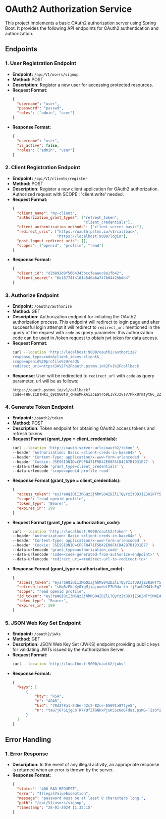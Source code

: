 # OAuth2 Authorization Service

This project implements a basic OAuth2 authorization server using Spring Boot. It provides the following API endpoints for OAuth2 authentication and authorization.

## Endpoints

### 1. User Registration Endpoint

- **Endpoint:** `/api/V1/users/signup`
- **Method:** POST
- **Description:** Register a new user for accessing protected resources.
- **Request Format:**
  ```json
  {
    "username": "user",
    "password": "passwd",
    "roles": ["admin", "user"]
  }
- **Response Format:**
  ```json
  {
    "username": "user",
    "is_active": false,
    "roles": ["admin", "user"]
  }
  
### 2. Client Registration Endpoint

- **Endpoint:** `/api/V1/clients/register`
- **Method:** POST
- **Description:** Register a new client application for OAuth2 authorization. Authorized request with SCOPE : 'client.write' needed.
- **Request Format:**
  ```json
  {
    "client_name": "my-client",
    "authorization_grant_types": ["refresh_token", 
                                  "client_credentials"],
    "client_authentication_methods": ["client_secret_basic"],
    "redirect_uris": ["https://oauth.pstmn.io/v1/callback", 
                      "https://localhost:9000/login"],
    "post_logout_redirect_uris": [],
    "scopes": ["openid", "profile", "read"]
  }
- **Response Format:**
  ```json
  {
    "client_id": "d2b892d9f5664343bccfeaaec8a1fb42",
    "client_secret": "6e18774f41014546a6a747b04426bdd4"
  }

### 3. Authorize Endpoint
- **Endpoint:** `/oauth2/authorize`
- **Method:** GET
- **Description:** Authorization endpoint for initiating the OAuth2 authorization process.
This endpoint will redirect to login page and after successful login attempt it will redirect to `redirect_url` 
mentioned in the query of the request with `code` as query parameter. this authorization code can be used in 
/token request to obtain jwt token for data access. 
- **Request Format:**
  ```bash
  curl --location 'http://localhost:9000/oauth2/authorize?
  response_type=code&client_id=my-client&
  scope=openid%20profile%20read&
  redirect_uri=https%3A%2F%2Foauth.pstmn.io%2Fv1%2Fcallback'

- **Response:** User will be redirected to `redirect_url` with `code` as query parameter, url will be as follows:
  ```
  https://oauth.pstmn.io/v1/callback?code=THNuziDTHk1_q9zOG0t0_cHeuMRkAiZcEaYro9LIvkJzvsV7Pkx0rmtytN6_2Z4BQOJQz1kZ8Rx5N1Gw__vjlUuJqj2pjyfkPRa_11IwkMjMPjWH_8HPk0oO8cXVS4ut
  ```
  
### 4. Generate Token Endpoint
- **Endpoint:** `/oauth2/token`
- **Method:** POST
- **Description:** Token endpoint for obtaining OAuth2 access tokens and refresh tokens.
- **Request Format (grant_type = client_credentials):**
  ```bash
  curl --location 'http://<auth-server-url>/oauth2/token' \
  --header 'Authorization: Basic <client-creds-in-base64>' \
  --header 'Content-Type: application/x-www-form-urlencoded' \
  --header 'Cookie: JSESSIONID=CFCF8471F5B42E08FACD42B7B1931E77' \
  --data-urlencode 'grant_type=client_credentials' \
  --data-urlencode 'scope=openid profile read'

- **Response Format (grant_type = client_credentials):**
  ```json
  {
    "access_token": "eyJraWQiOiI3MGQzZjhhMS04ZDZlLTQyYzItODJjZS02NTY5MWE4OGY3ZTUiLCJhbGciOiJSUzI1NiJ9.eyJzdWIiOiJteS1jbGllbnQiLCJhdWQiOiJteS1jbGllbnQiLCJuYmYiOjE3MTgwMzUwNzcsInNjb3BlIjpbInJlYWQiLCJvcGVuaWQiLCJwcm9maWxlIl0sImlzcyI6Imh0dHA6Ly9sb2NhbGhvc3Q6OTAwMCIsImV4cCI6MTcxODAzNTM3NywiaWF0IjoxNzE4MDM1MDc3LCJqdGkiOiJiZDMzNmFkNy0wYWFkLTQ2ZjYtYjQwMi02ZDVhOWMxNGViZDgifQ.kCLsaiscuFSbCAn239sioc3JbtJOOPzASsD6rx9T9UdL0pZQX-h7LeM-7a5Ds2JMbAlQ0M9dyHtHtzPhcRbtgcshiz3X6SnCPoIT_Me_CIuo0pS8boGTaucbRRbjrcxhQc9Jv-x7HRKbjpBiZ9HSReLIpYSFBXUno1VJBPF4UC7bsfKRh4rVA59bLsPmiUQtR42S41Op1iegckCY9QZCANn6lErel2Ns5SNxtLCc77OshAs6ESy8ZRwZTsZlsgWKuYPZLBNspIbuEbwvj8W4eTR_COcBgJSUbF3ct_FzSWCBZv0oFywtFDxogB8-mgc6mpmcvb659Wuwmsaux4Fi8Q",
    "scope": "read openid profile",
    "token_type": "Bearer",
    "expires_in": 299
  }

- **Request Format (grant_type = authorization_code):**
  ```bash
  curl --location 'http://localhost:9000/oauth2/token' \
  --header 'Authorization: Basic <client-creds-in-base64>' \
  --header 'Content-Type: application/x-www-form-urlencoded' \
  --header 'Cookie: JSESSIONID=CFCF8471F5B42E08FACD42B7B1931E77' \
  --data-urlencode 'grant_type=authorization_code' \
  --data-urlencode 'code=<code-generated-from-authorize-endpoint>' \
  --data-urlencode 'redirect_uri=<redirect-url-to-redirect-to>'

- **Response Format (grant_type = authorization_code):**
  ```json
  {
    "access_token": "eyJraWQiOiI3MGQzZjhhMS04ZDZlLTQyYzItODJjZS02NTY5MWE4OGY3ZTUiLCJhbGciOiJSUzI1NiJ9.eyJzdWIiOiJzaHViaGFtIiwiYXVkIjoibXktY2xpZW50IiwibmJmIjoxNzE4MDM2MzUzLCJzY29wZSI6WyJyZWFkIiwib3BlbmlkIiwicHJvZmlsZSJdLCJyb2xlcyI6WyJhZG1pbiIsInVzZXIiXSwiaXNzIjoiaHR0cDovL2xvY2FsaG9zdDo5MDAwIiwiZXhwIjoxNzE4MDM2NjUzLCJpYXQiOjE3MTgwMzYzNTMsImp0aSI6IjliYWVlN2ViLWIxNTctNDFjYi05ZmI0LWIyMzc2MzgyYzgyMCJ9.JHtlE8_hCwZ4WSpyVler12ij1qTaYawZfYFfW0HzKOH94OnPOtBxNNLd6wvJUUYcc96b2mRP4-3gFs5NLk9SxXaxlzJiavvMRc8BYutNMEnrxpGXi1kwZKFpTszQKhj2qpbLQ5WwoAop87bdFzvUKES0g888cXVMlmiRbWehvDrgFTO337j4tmAvNkEe4bOX7G8ygO6TqpAkDTD_FVIta4gzf9N_4XiOsQ-YEKuaZtLs8TLMqWw2CF9zQJ2s4hRGLQ7bK3Q9QwqgFwOMUi_VPgDX5yHwtPEb65RocZemxKBEe5VcltU_B7jC0Zix0bJbO5mdupSU3hzea9_oQSiWnA",
    "refresh_token": "sKqBzFkLXy0YgMjipjnwdetF7U9dx-kh-fjEaeUDM4JuEg7UI7_tSyDsftsbVxyGlD_nlQwX49nsipigBMXgOESkTkOvvsIFuC6kguuE_dDS0Pys0NrILNw_oQYGE7ZT",
    "scope": "read openid profile",
    "id_token": "eyJraWQiOiI3MGQzZjhhMS04ZDZlLTQyYzItODJjZS02NTY5MWE4OGY3ZTUiLCJhbGciOiJSUzI1NiJ9.eyJzdWIiOiJzaHViaGFtIiwiYXVkIjoibXktY2xpZW50IiwiYXpwIjoibXktY2xpZW50IiwiYXV0aF90aW1lIjoxNzE4MDM1ODI5LCJpc3MiOiJodHRwOi8vbG9jYWxob3N0OjkwMDAiLCJleHAiOjE3MTgwMzgxNTMsImlhdCI6MTcxODAzNjM1MywianRpIjoiODA0ZDIwNTAtODU5My00MzMzLTg2MGItNjE2MWE0OTQwMjA1Iiwic2lkIjoicUdLcV9jQVFUdE9ScmZ6bDFJWlFKcWNobGRkYUlyQ0F4SmZncV9JS3IyZyJ9.c4-zr7_7WErlmWpHt0tUvAaBNdM92xDEDRPqw00nl8BRSbYxQTYkddaS4rM7qUWQX-c8E3Ow6B0wjjKLxeEYbOEM3tM3Oq88u0RcdBYsKfJRvrCJT1zGtEwNvb5Qw5WcUHTXM7Jbo5Kl_X-s4Mz3SRlBeJKaTOjwgQ94sywyfYQwcMdEU4of-RR8ySXat3XRhtVDPRDCuWZnsBYBng4ApreHXoq7rplqxFj7BTZALyamYaezskKSwwBnB6B2cTkY_4cH-nHTHv8eX-F6q1nspSxfJ2k2ggKgibZReSU5HM1Mfxt_m2-51EO9gh9IhwWeseIH7_TMkxJRQscrUdJCWg",
    "token_type": "Bearer",
    "expires_in": 299
  }

### 5. JSON Web Key Set Endpoint
- **Endpoint:** `/oauth2/jwks`
- **Method:** GET
- **Description:** JSON Web Key Set (JWKS) endpoint providing public keys for validating JWTs issued by the Authorization Server.
- **Request Format:**
  ```bash
  curl --location 'http://localhost:9000/oauth2/jwks'

- **Response Format:**
  ```json
  {
    "keys": [
        {
            "kty": "RSA",
            "e": "AQAB",
            "kid": "70d3f8a1-8d6e-42c2-82ce-65691a87tye5",
            "n": "taG7j67SLjgCbTK7YQfZlGNHxPjuK5Sz6oGFdazJpsMG-Tiz6YICaLY5x5mVqDWTBPKS87NCrv2RMvhY-RzrXakd-Qe8V6ZNGdKJEat2noXvSICkNBvLyonwR5tf6lI8ALjIar1ZBgm_CHjx5J5WUAlgETa1weayN8sFpTUz-kMlawsvQYqlXiOWKgi2I9RSxYT_KjOTO4hleOryvxG3054QrsjeeowefQtEKz1XWqKk6o6JXWIUDlN7FQ5M8AvIjmyrucXZWxb_L9_c8SrM7EYyitP25poYL5c-9P2ACnulWxxkhltXFalLszU6LDY2pNMIRFZWA9wdwAOm_JmQ"
        }
    ]
  }

## Error Handling

### 1. Error Response

- **Description:** In the event of any illegal activity, an appropriate response is returned when an error is thrown by the server.
- **Response Format:**
  ```json
  {
    "status": "400 BAD_REQUEST",
    "error": "IllegalValueException",
    "message": "password must be at least 8 characters long.",
    "path": "/api/V1/users/signup",
    "timestamp": "28-01-2024 11:35:15"
  }
